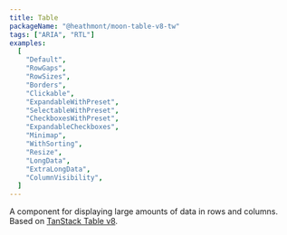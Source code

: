 ```yaml
---
title: Table
packageName: "@heathmont/moon-table-v8-tw"
tags: ["ARIA", "RTL"]
examples:
  [
    "Default",
    "RowGaps",
    "RowSizes",
    "Borders",
    "Clickable",
    "ExpandableWithPreset",
    "SelectableWithPreset",
    "CheckboxesWithPreset",
    "ExpandableCheckboxes",
    "Minimap",
    "WithSorting",
    "Resize",
    "LongData",
    "ExtraLongData",
    "ColumnVisibility",
  ]
---
```


A component for displaying large amounts of data in rows and columns. Based on [TanStack Table v8](https://github.com/TanStack/table).
